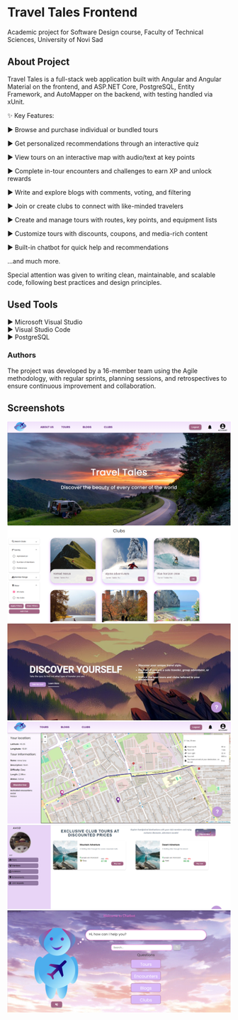 # Travel Tales Frontend

Academic project for Software Design course, Faculty of Technical Sciences, University of Novi Sad

## About Project

Travel Tales is a full-stack web application built with Angular and Angular Material on the frontend, and ASP.NET Core, PostgreSQL, Entity Framework, and AutoMapper on the backend, with testing handled via xUnit.

✨ Key Features:

► Browse and purchase individual or bundled tours

► Get personalized recommendations through an interactive quiz

► View tours on an interactive map with audio/text at key points

► Complete in-tour encounters and challenges to earn XP and unlock rewards

► Write and explore blogs with comments, voting, and filtering

► Join or create clubs to connect with like-minded travelers

► Create and manage tours with routes, key points, and equipment lists

► Customize tours with discounts, coupons, and media-rich content

► Built-in chatbot for quick help and recommendations

...and much more.

Special attention was given to writing clean, maintainable, and scalable code, following best practices and design principles.


## Used Tools
► Microsoft Visual Studio<br>
► Visual Studio Code<br>
► PostgreSQL<br>

### Authors
The project was developed by a 16-member team using the Agile methodology, with regular sprints, planning sessions, and retrospectives to ensure continuous improvement and collaboration.


## Screenshots
![Home](Screenshots/home.png)
![Clubs](Screenshots/clubs.png)
![Quiz](Screenshots/quiz.png)
![Map](Screenshots/map.png)
![Clubs2](Screenshots/clubs2.png)
![ChatBot](Screenshots/chatbot2.png)
